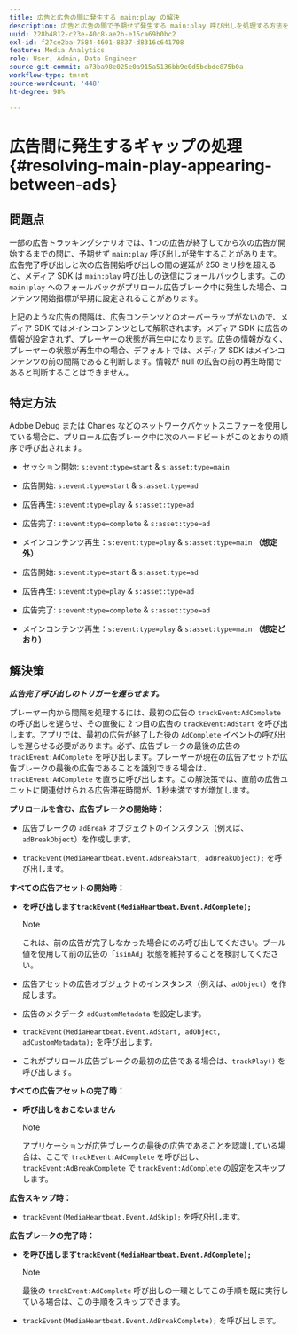 ```yaml
---
title: 広告と広告の間に発生する main:play の解決
description: 広告と広告の間で予期せず発生する main:play 呼び出しを処理する方法を説明します。
uuid: 228b4812-c23e-40c8-ae2b-e15ca69b0bc2
exl-id: f27ce2ba-7584-4601-8837-d8316c641708
feature: Media Analytics
role: User, Admin, Data Engineer
source-git-commit: a73ba98e025e0a915a5136bb9e0d5bcbde875b0a
workflow-type: tm+mt
source-wordcount: '448'
ht-degree: 98%

---
```



# 広告間に発生するギャップの処理{#resolving-main-play-appearing-between-ads}

## 問題点

一部の広告トラッキングシナリオでは、1 つの広告が終了してから次の広告が開始するまでの間に、予期せず `main:play` 呼び出しが発生することがあります。広告完了呼び出しと次の広告開始呼び出しの間の遅延が 250 ミリ秒を超えると、メディア SDK は `main:play` 呼び出しの送信にフォールバックします。この `main:play` へのフォールバックがプリロール広告ブレーク中に発生した場合、コンテンツ開始指標が早期に設定されることがあります。

上記のような広告の間隔は、広告コンテンツとのオーバーラップがないので、メディア SDK ではメインコンテンツとして解釈されます。メディア SDK に広告の情報が設定されず、プレーヤーの状態が再生中になります。広告の情報がなく、プレーヤーの状態が再生中の場合、デフォルトでは、メディア SDK はメインコンテンツの前の間隔であると判断します。情報が null の広告の前の再生時間であると判断することはできません。

## 特定方法

Adobe Debug または Charles などのネットワークパケットスニファーを使用している場合に、プリロール広告ブレーク中に次のハードビートがこのとおりの順序で呼び出されます。

* セッション開始: `s:event:type=start` &amp; `s:asset:type=main`
* 広告開始: `s:event:type=start` &amp; `s:asset:type=ad`
* 広告再生: `s:event:type=play` &amp; `s:asset:type=ad`
* 広告完了: `s:event:type=complete` &amp; `s:asset:type=ad`
* メインコンテンツ再生：`s:event:type=play` &amp; `s:asset:type=main` **（想定外）**

* 広告開始: `s:event:type=start` &amp; `s:asset:type=ad`
* 広告再生: `s:event:type=play` &amp; `s:asset:type=ad`
* 広告完了: `s:event:type=complete` &amp; `s:asset:type=ad`
* メインコンテンツ再生：`s:event:type=play` &amp; `s:asset:type=main` **（想定どおり）**

## 解決策

***広告完了呼び出しのトリガーを遅らせます。***

プレーヤー内から間隔を処理するには、最初の広告の `trackEvent:AdComplete` の呼び出しを遅らせ、その直後に 2 つ目の広告の `trackEvent:AdStart` を呼び出します。アプリでは、最初の広告が終了した後の `AdComplete` イベントの呼び出しを遅らせる必要があります。必ず、広告ブレークの最後の広告の `trackEvent:AdComplete` を呼び出します。プレーヤーが現在の広告アセットが広告ブレークの最後の広告であることを識別できる場合は、`trackEvent:AdComplete` を直ちに呼び出します。この解決策では、直前の広告ユニットに関連付けられる広告滞在時間が、1 秒未満ですが増加します。

**プリロールを含む、広告ブレークの開始時：**

* 広告ブレークの `adBreak` オブジェクトのインスタンス（例えば、`adBreakObject`）を作成します。

* `trackEvent(MediaHeartbeat.Event.AdBreakStart, adBreakObject);` を呼び出します。

**すべての広告アセットの開始時：**

* **を呼び出します`trackEvent(MediaHeartbeat.Event.AdComplete);`**

   >[!NOTE]
   >
   >これは、前の広告が完了しなかった場合にのみ呼び出してください。ブール値を使用して前の広告の「`isinAd`」状態を維持することを検討してください。

* 広告アセットの広告オブジェクトのインスタンス（例えば、`adObject`）を作成します。
* 広告のメタデータ `adCustomMetadata` を設定します。
* `trackEvent(MediaHeartbeat.Event.AdStart, adObject, adCustomMetadata);` を呼び出します。
* これがプリロール広告ブレークの最初の広告である場合は、`trackPlay()` を呼び出します。

**すべての広告アセットの完了時：**

* **呼び出しをおこないません**

   >[!NOTE]
   >
   >アプリケーションが広告ブレークの最後の広告であることを認識している場合は、ここで `trackEvent:AdComplete` を呼び出し、`trackEvent:AdBreakComplete` で `trackEvent:AdComplete` の設定をスキップします。

**広告スキップ時：**

* `trackEvent(MediaHeartbeat.Event.AdSkip);` を呼び出します。

**広告ブレークの完了時：**

* **を呼び出します`trackEvent(MediaHeartbeat.Event.AdComplete);`**

   >[!NOTE]
   >
   >最後の `trackEvent:AdComplete` 呼び出しの一環としてこの手順を既に実行している場合は、この手順をスキップできます。

* `trackEvent(MediaHeartbeat.Event.AdBreakComplete);` を呼び出します。
